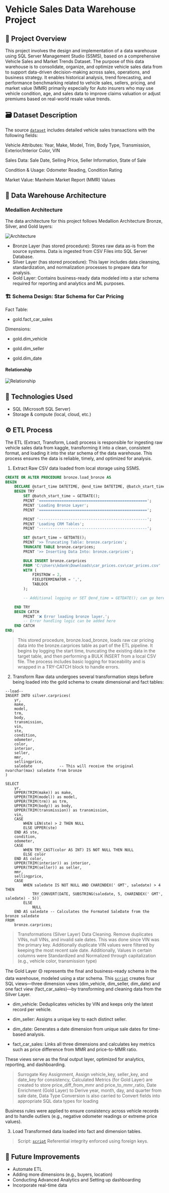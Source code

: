 # Vehicle Sales Data Warehouse Project

## 📌 Project Overview
This project involves the design and implementation of a data warehouse using SQL Server Management Studio (SSMS), based on a comprehensive Vehicle Sales and Market Trends Dataset. The purpose of this data warehouse is to consolidate, organize, and optimize vehicle sales data from to support data-driven decision-making across sales, operations, and business strategy. It enables historical analysis, trend forecasting, and performance benchmarking related to vehicle sales, sellers, pricing, and market value (MMR) primarily especially for Auto insurers who may use vehicle condition, age, and sales data to improve claims valuation or adjust premiums based on real-world resale value trends.

## 🗃️ Dataset Description
The source [`dataset`](https://www.kaggle.com/datasets/syedanwarafridi/vehicle-sales-data) includes detailed vehicle sales transactions with the following fields:

Vehicle Attributes: Year, Make, Model, Trim, Body Type, Transmission, Exterior/Interior Color, VIN

Sales Data: Sale Date, Selling Price, Seller Information, State of Sale

Condition & Usage: Odometer Reading, Condition Rating

Market Value: Manheim Market Report (MMR) Values

## 🧱 Data Warehouse Architecture

### Medallion Architecture

The data architecture for this project follows Medallion Architecture Bronze, Silver, and Gold layers:

![Architecture](assets/architecturediagram.png "Architecture")

* Bronze Layer (has stored procedure): Stores raw data as-is from the source systems. Data is ingested from CSV Files into SQL Server Database.
* Silver Layer (has stored procedure): This layer includes data cleansing, standardization, and normalization processes to prepare data for analysis.
* Gold Layer: Contains business-ready data modeled into a star schema required for reporting and analytics and ML purposes.


### 🏗️ Schema Design: Star Schema for Car Pricing

Fact Table:

* gold.fact_car_sales

Dimensions:

* gold.dim_vehicle

* gold.dim_seller

* gold.dim_date

#### Relationship

![Relationship](assets/starschema.png "Relationship")

## 🧰 Technologies Used
* SQL (Microsoft SQL Server)
* Storage & compute (local, cloud, etc.)


## ⚙️ ETL Process
The ETL (Extract, Transform, Load) process is responsible for ingesting raw vehicle sales data from kaggle, transforming it into a clean, consistent format, and loading it into the star schema of the data warehouse. This process ensures the data is reliable, timely, and optimized for analysis.

1. Extract
Raw CSV data loaded from local storage using SSMS.

```sql
CREATE OR ALTER PROCEDURE bronze.load_bronze AS
BEGIN
    DECLARE @start_time DATETIME, @end_time DATETIME, @batch_start_time DATETIME, @batch_end_time DATETIME;
    BEGIN TRY
        SET @batch_start_time = GETDATE();
        PRINT '================================================';
        PRINT 'Loading Bronze Layer';
        PRINT '================================================';

        PRINT '------------------------------------------------';
        PRINT 'Loading CRM Tables';
        PRINT '------------------------------------------------';

        SET @start_time = GETDATE();
        PRINT '>> Truncating Table: bronze.carprices';
        TRUNCATE TABLE bronze.carprices;
        PRINT '>> Inserting Data Into: bronze.carprices';

        BULK INSERT bronze.carprices
        FROM 'C:\Users\kdank\Downloads\car_prices.csv\car_prices.csv'
        WITH (
            FIRSTROW = 2,
            FIELDTERMINATOR = ',',
            TABLOCK
        );

        -- Additional logging or SET @end_time = GETDATE(); can go here

    END TRY
    BEGIN CATCH
        PRINT '❌ Error loading bronze layer.';
        -- Error handling logic can be added here
    END CATCH
END;
```

> This stored procedure, bronze.load_bronze, loads raw car pricing data into the bronze.carprices table as part of the ETL pipeline. It begins by logging the start time, truncating the existing data in the target table, and then performing a BULK INSERT from a local CSV file. The process includes basic logging for traceability and is wrapped in a TRY-CATCH block to handle errors.

2. Transform
Raw data undergoes several transformation steps before being loaded into the gold schema to create dimensional and fact tables:

```
--load--
INSERT INTO silver.carprices(
    yr,
    make,
    model,
    trm,
    body,
    transmission,
    vin,
    ste,
    condition,
    odometer,
    color,
    interior,
    seller,
    mmr,
    sellingprice,
    saledate            -- This will receive the original nvarchar(max) saledate from bronze
)

SELECT
    yr,
    UPPER(TRIM(make)) as make,
    UPPER(TRIM(model)) as model,
    UPPER(TRIM(trm)) as trm,
    UPPER(TRIM(body)) as body,
    UPPER(TRIM(transmission)) as transmission,
    vin,
    CASE
        WHEN LEN(ste) > 2 THEN NULL  
        ELSE UPPER(ste)             
    END AS ste,
    condition,
    odometer,
    CASE
        WHEN TRY_CAST(color AS INT) IS NOT NULL THEN NULL
        ELSE color
    END AS color,
    UPPER(TRIM(interior)) as interior,
    UPPER(TRIM(seller)) as seller,
    mmr,
    sellingprice,
    CASE
        WHEN saledate IS NOT NULL AND CHARINDEX(' GMT', saledate) > 4 THEN
            TRY_CONVERT(DATE, SUBSTRING(saledate, 5, CHARINDEX(' GMT', saledate) - 5))
        ELSE
            NULL
    END AS saledate -- Calculates the Formated SaleDate from the bronze saledate
FROM
    bronze.carprices;
```

> Transformations (Silver Layer)
Data Cleaning.	Remove duplicates VINs, null VINs, and invalid sale dates. This was done since VIN was the primary key. Additionally duplicate VIN values were filtered by keeping the most recent sale date. Additionally, Values in certain columns  were Standardized and Normalized through capitalization (e.g., vehicle color, transmission type)


The Gold Layer 🟡 represents the final and business-ready schema in the data warehouse, modeled using a star schema. This [`script`](https://github.com/Kwasi-Dankwa/vehicle_sales_analysis/blob/main/scripts/gold/goldddl.sql) creates four SQL views—three dimension views (dim_vehicle, dim_seller, dim_date) and one fact view (fact_car_sales)—by transforming and cleaning data from the Silver Layer.

* dim_vehicle: Deduplicates vehicles by VIN and keeps only the latest record per vehicle.

* dim_seller: Assigns a unique key to each distinct seller.

* dim_date: Generates a date dimension from unique sale dates for time-based analysis.

* fact_car_sales: Links all three dimensions and calculates key metrics such as price difference from MMR and price-to-MMR ratio.

These views serve as the final output layer, optimized for analytics, reporting, and dashboarding.

> Surrogate Key Assignment,	Assign vehicle_key, seller_key, and date_key for consistency,
Calculated Metrics (for Gold Layer) are created to store price_diff_from_mmr and price_to_mmr_ratio,
Date Enrichment (Gold Layer) to	Derive year, month, day, and quarter from sale date,
Data Type Conversion is also carried to Convert fields into appropriate SQL data types for loading

Business rules were applied to ensure consistency across vehicle records and to handle outliers (e.g., negative odometer readings or extreme price values).

3. Load
Transformed data loaded into fact and dimension tables.
> Script: [`script`](https://github.com/Kwasi-Dankwa/vehicle_sales_analysis/blob/main/scripts/gold/goldddl.sql)
Referential integrity enforced using foreign keys.

## 🚀 Future Improvements
* Automate ETL
* Adding more dimensions (e.g., buyers, location)
* Conducting Advanced Analytics and Setting up dashboarding
* Incorporate real-time data


